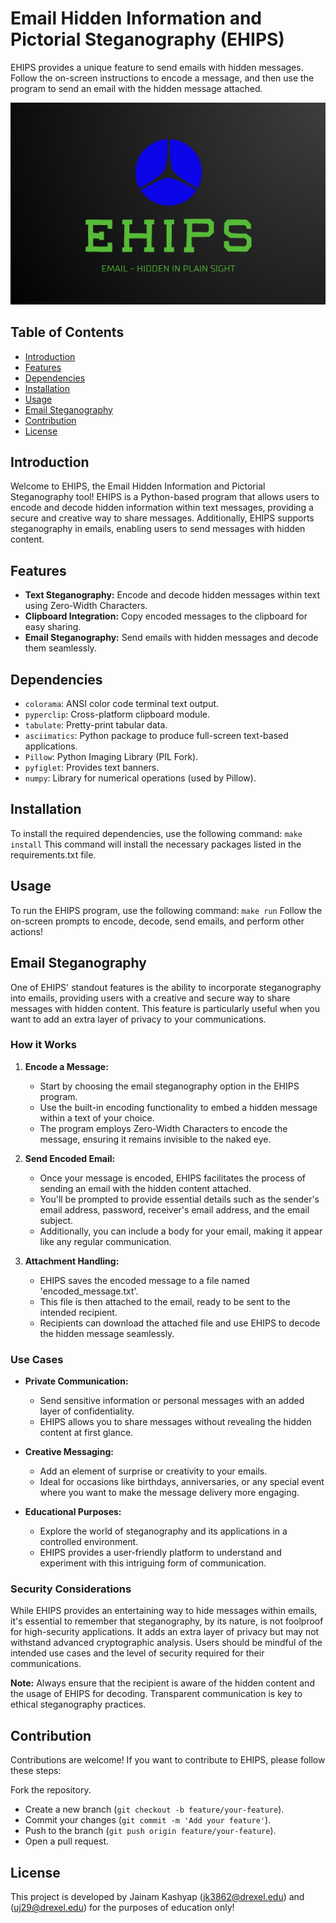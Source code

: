 # Email Hidden Information and Pictorial Steganography (EHIPS)

EHIPS provides a unique feature to send emails with hidden messages. Follow the on-screen instructions to encode a message, and then use the program to send an email with the hidden message attached.


![EHIPS Logo](logo.jpg)

## Table of Contents
- [Introduction](#introduction)
- [Features](#features)
- [Dependencies](#dependencies)
- [Installation](#installation)
- [Usage](#usage)
- [Email Steganography](#email-steganography)
- [Contribution](#contribution)
- [License](#license)

## Introduction

Welcome to EHIPS, the Email Hidden Information and Pictorial Steganography tool! EHIPS is a Python-based program that allows users to encode and decode hidden information within text messages, providing a secure and creative way to share messages. Additionally, EHIPS supports steganography in emails, enabling users to send messages with hidden content.

## Features

- **Text Steganography:** Encode and decode hidden messages within text using Zero-Width Characters.
- **Clipboard Integration:** Copy encoded messages to the clipboard for easy sharing.
- **Email Steganography:** Send emails with hidden messages and decode them seamlessly.

## Dependencies

- `colorama`: ANSI color code terminal text output.
- `pyperclip`: Cross-platform clipboard module.
- `tabulate`: Pretty-print tabular data.
- `asciimatics`: Python package to produce full-screen text-based applications.
- `Pillow`: Python Imaging Library (PIL Fork).
- `pyfiglet`: Provides text banners.
- `numpy`: Library for numerical operations (used by Pillow).

## Installation

To install the required dependencies, use the following command:
`make install`
This command will install the necessary packages listed in the requirements.txt file.

## Usage
To run the EHIPS program, use the following command:
`make run`
Follow the on-screen prompts to encode, decode, send emails, and perform other actions!


## Email Steganography

One of EHIPS' standout features is the ability to incorporate steganography into emails, providing users with a creative and secure way to share messages with hidden content. This feature is particularly useful when you want to add an extra layer of privacy to your communications.

### How it Works

1. **Encode a Message:**
   - Start by choosing the email steganography option in the EHIPS program.
   - Use the built-in encoding functionality to embed a hidden message within a text of your choice.
   - The program employs Zero-Width Characters to encode the message, ensuring it remains invisible to the naked eye.

2. **Send Encoded Email:**
   - Once your message is encoded, EHIPS facilitates the process of sending an email with the hidden content attached.
   - You'll be prompted to provide essential details such as the sender's email address, password, receiver's email address, and the email subject.
   - Additionally, you can include a body for your email, making it appear like any regular communication.

3. **Attachment Handling:**
   - EHIPS saves the encoded message to a file named 'encoded_message.txt'.
   - This file is then attached to the email, ready to be sent to the intended recipient.
   - Recipients can download the attached file and use EHIPS to decode the hidden message seamlessly.

### Use Cases

- **Private Communication:**
  - Send sensitive information or personal messages with an added layer of confidentiality.
  - EHIPS allows you to share messages without revealing the hidden content at first glance.

- **Creative Messaging:**
  - Add an element of surprise or creativity to your emails.
  - Ideal for occasions like birthdays, anniversaries, or any special event where you want to make the message delivery more engaging.

- **Educational Purposes:**
  - Explore the world of steganography and its applications in a controlled environment.
  - EHIPS provides a user-friendly platform to understand and experiment with this intriguing form of communication.

### Security Considerations

While EHIPS provides an entertaining way to hide messages within emails, it's essential to remember that steganography, by its nature, is not foolproof for high-security applications. It adds an extra layer of privacy but may not withstand advanced cryptographic analysis. Users should be mindful of the intended use cases and the level of security required for their communications.

**Note:** Always ensure that the recipient is aware of the hidden content and the usage of EHIPS for decoding. Transparent communication is key to ethical steganography practices.


## Contribution
Contributions are welcome! If you want to contribute to EHIPS, please follow these steps:

Fork the repository.
- Create a new branch (`git checkout -b feature/your-feature`).
- Commit your changes (`git commit -m 'Add your feature'`).
- Push to the branch (`git push origin feature/your-feature`).
- Open a pull request.

## License
This project is developed by Jainam Kashyap (jk3862@drexel.edu) and (uj29@drexel.edu) for the purposes of education only!
